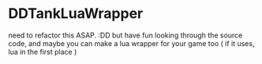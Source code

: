 # DDTankLuaWrapper

need to refactor this ASAP. :DD but have fun looking through the source code, and maybe you can make a lua wrapper for your game too ( if it uses, lua in the first place )
